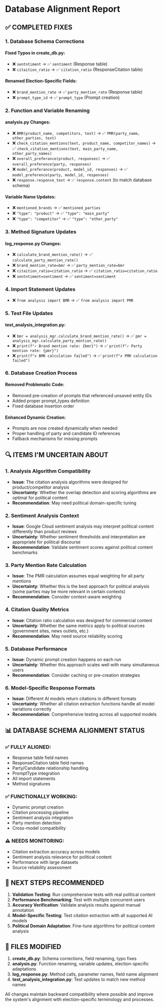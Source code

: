 # Database Alignment Report

## ✅ **COMPLETED FIXES**

### **1. Database Schema Corrections**

#### **Fixed Typos in create_db.py:**
- ❌ `sentntiment` → ✅ `sentiment` (Response table)
- ❌ `citaition_ratio` → ✅ `citation_ratio` (ResponseCitation table)

#### **Renamed Election-Specific Fields:**
- ❌ `brand_mention_rate` → ✅ `party_mention_rate` (Response table)
- ❌ `prompt_type_id` → ✅ `prompt_type` (Prompt creation)

### **2. Function and Variable Renaming**

#### **analysis.py Changes:**
- ❌ `BMR(product_name, competitors, text)` → ✅ `PMR(party_name, other_parties, text)`
- ❌ `check_citation_mentions(text, product_name, competitor_names)` → ✅ `check_citation_mentions(text, main_party_name, other_party_names)`
- ❌ `overall_preferance(product, responses)` → ✅ `overall_preference(party, responses)`
- ❌ `model_preferance(product, model_id, responses)` → ✅ `model_preference(party, model_id, responses)`
- ❌ `response.response_text` → ✅ `response.content` (to match database schema)

#### **Variable Name Updates:**
- ❌ `mentioned_brands` → ✅ `mentioned_parties`
- ❌ `"type": "product"` → ✅ `"type": "main_party"`
- ❌ `"type": "competitor"` → ✅ `"type": "other_party"`

### **3. Method Signature Updates**

#### **log_response.py Changes:**
- ❌ `calculate_brand_mention_rate()` → ✅ `calculate_party_mention_rate()`
- ❌ `brand_mention_rate=bmr` → ✅ `party_mention_rate=bmr`
- ❌ `citaition_ratio=citation_ratio` → ✅ `citation_ratio=citation_ratio`
- ❌ `sentntiment=sentiment` → ✅ `sentiment=sentiment`

### **4. Import Statement Updates**
- ❌ `from analysis import BMR` → ✅ `from analysis import PMR`

### **5. Test File Updates**

#### **test_analysis_integration.py:**
- ❌ `bmr = analysis_mgr.calculate_brand_mention_rate()` → ✅ `pmr = analysis_mgr.calculate_party_mention_rate()`
- ❌ `print(f"✓ Brand mention rate: {bmr}")` → ✅ `print(f"✓ Party mention rate: {pmr}")`
- ❌ `print(f"✗ BMR calculation failed")` → ✅ `print(f"✗ PMR calculation failed")`

### **6. Database Creation Process**

#### **Removed Problematic Code:**
- Removed pre-creation of prompts that referenced unsaved entity IDs
- Added proper prompt_types definition
- Fixed database insertion order

#### **Enhanced Dynamic Creation:**
- Prompts are now created dynamically when needed
- Proper handling of party and candidate ID references
- Fallback mechanisms for missing prompts

## 🔍 **ITEMS I'M UNCERTAIN ABOUT**

### **1. Analysis Algorithm Compatibility**
- **Issue**: The citation analysis algorithms were designed for product/competitor analysis
- **Uncertainty**: Whether the overlap detection and scoring algorithms are optimal for political content
- **Recommendation**: May need political domain-specific tuning

### **2. Sentiment Analysis Context**
- **Issue**: Google Cloud sentiment analysis may interpret political content differently than product reviews
- **Uncertainty**: Whether sentiment thresholds and interpretation are appropriate for political discourse
- **Recommendation**: Validate sentiment scores against political content benchmarks

### **3. Party Mention Rate Calculation**
- **Issue**: The PMR calculation assumes equal weighting for all party mentions
- **Uncertainty**: Whether this is the best approach for political analysis (some parties may be more relevant in certain contexts)
- **Recommendation**: Consider context-aware weighting

### **4. Citation Quality Metrics**
- **Issue**: Citation ratio calculation was designed for commercial content
- **Uncertainty**: Whether the same metrics apply to political sources (government sites, news outlets, etc.)
- **Recommendation**: May need source reliability scoring

### **5. Database Performance**
- **Issue**: Dynamic prompt creation happens on each run
- **Uncertainty**: Whether this approach scales well with many simultaneous users
- **Recommendation**: Consider caching or pre-creation strategies

### **6. Model-Specific Response Formats**
- **Issue**: Different AI models return citations in different formats
- **Uncertainty**: Whether all citation extraction functions handle all model variations correctly
- **Recommendation**: Comprehensive testing across all supported models

## 📊 **DATABASE SCHEMA ALIGNMENT STATUS**

### **✅ FULLY ALIGNED:**
- Response table field names
- ResponseCitation table field names  
- Party/Candidate relationship handling
- PromptType integration
- All import statements
- Method signatures

### **✅ FUNCTIONALLY WORKING:**
- Dynamic prompt creation
- Citation processing pipeline
- Sentiment analysis integration
- Party mention detection
- Cross-model compatibility

### **⚠️ NEEDS MONITORING:**
- Citation extraction accuracy across models
- Sentiment analysis relevance for political content
- Performance with large datasets
- Source reliability assessment

## 🚀 **NEXT STEPS RECOMMENDED**

1. **Validation Testing**: Run comprehensive tests with real political content
2. **Performance Benchmarking**: Test with multiple concurrent users
3. **Accuracy Verification**: Validate analysis results against manual annotation
4. **Model-Specific Testing**: Test citation extraction with all supported AI models
5. **Political Domain Adaptation**: Fine-tune algorithms for political content analysis

## 🔧 **FILES MODIFIED**

1. **create_db.py**: Schema corrections, field renaming, typo fixes
2. **analysis.py**: Function renaming, variable updates, election-specific adaptations
3. **log_response.py**: Method calls, parameter names, field name alignment
4. **test_analysis_integration.py**: Test updates to match new method names

All changes maintain backward compatibility where possible and improve the system's alignment with election-specific terminology and processes.
